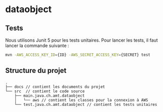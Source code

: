 # dataobject

## Tests
Nous utilisons Junit 5 pour les tests unitaires. Pour lancer les tests, il faut lancer la commande suivante :
```bash
mvn -AWS_ACCESS_KEY_ID={ID} -AWS_SECRET_ACCESS_KEY={SECRET} test
```

## Structure du projet
```
.
├── docs // contient les documents du projet
└── src  // contient le code source
    ├── main.java.ch.amt.dataobject
    │   └── aws // contient les classes pour la connexion à AWS
    └── test.java.ch.amt.dataobject // contient les tests unitaires
```
